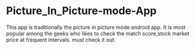 # Picture_In_Picture-mode-App

This app is traditionally the picture in picture mode android app.
It is most popular among the geeks who likes to check the match score,stock
market price at frequent intervals.
must check it out.

